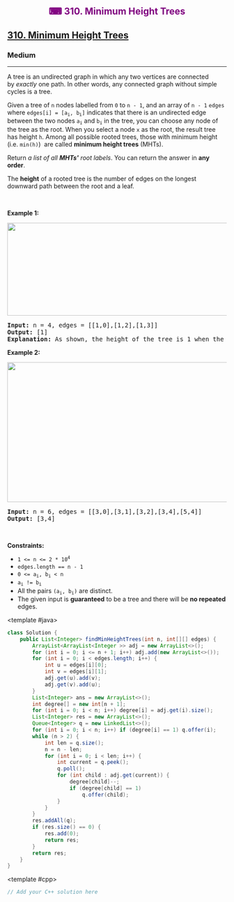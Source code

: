 <div align = "center">
<h style = "margin-bottom: 0px; margin-top: 0px; color : purple;" align = "center" class = "header">

## ⌨ 310. Minimum Height Trees

</h>
</div>

<h2><a href="https://leetcode.com/problems/minimum-height-trees" target = "_blank">310. Minimum Height Trees</a></h2><h3>Medium</h3><hr><p>A tree is an undirected graph in which any two vertices are connected by&nbsp;<i>exactly</i>&nbsp;one path. In other words, any connected graph without simple cycles is a tree.</p>

<p>Given a tree of <code>n</code> nodes&nbsp;labelled from <code>0</code> to <code>n - 1</code>, and an array of&nbsp;<code>n - 1</code>&nbsp;<code>edges</code> where <code>edges[i] = [a<sub>i</sub>, b<sub>i</sub>]</code> indicates that there is an undirected edge between the two nodes&nbsp;<code>a<sub>i</sub></code> and&nbsp;<code>b<sub>i</sub></code> in the tree,&nbsp;you can choose any node of the tree as the root. When you select a node <code>x</code> as the root, the result tree has height <code>h</code>. Among all possible rooted trees, those with minimum height (i.e. <code>min(h)</code>)&nbsp; are called <strong>minimum height trees</strong> (MHTs).</p>

<p>Return <em>a list of all <strong>MHTs&#39;</strong> root labels</em>.&nbsp;You can return the answer in <strong>any order</strong>.</p>

<p>The <strong>height</strong> of a rooted tree is the number of edges on the longest downward path between the root and a leaf.</p>

<p>&nbsp;</p>
<p><strong class="example">Example 1:</strong></p>
<img alt="" src="https://assets.leetcode.com/uploads/2020/09/01/e1.jpg" style="width: 800px; height: 213px;" />
<pre>
<strong>Input:</strong> n = 4, edges = [[1,0],[1,2],[1,3]]
<strong>Output:</strong> [1]
<strong>Explanation:</strong> As shown, the height of the tree is 1 when the root is the node with label 1 which is the only MHT.
</pre>

<p><strong class="example">Example 2:</strong></p>
<img alt="" src="https://assets.leetcode.com/uploads/2020/09/01/e2.jpg" style="width: 800px; height: 321px;" />
<pre>
<strong>Input:</strong> n = 6, edges = [[3,0],[3,1],[3,2],[3,4],[5,4]]
<strong>Output:</strong> [3,4]
</pre>

<p>&nbsp;</p>
<p><strong>Constraints:</strong></p>

<ul>
	<li><code>1 &lt;= n &lt;= 2 * 10<sup>4</sup></code></li>
	<li><code>edges.length == n - 1</code></li>
	<li><code>0 &lt;= a<sub>i</sub>, b<sub>i</sub> &lt; n</code></li>
	<li><code>a<sub>i</sub> != b<sub>i</sub></code></li>
	<li>All the pairs <code>(a<sub>i</sub>, b<sub>i</sub>)</code> are distinct.</li>
	<li>The given input is <strong>guaranteed</strong> to be a tree and there will be <strong>no repeated</strong> edges.</li>
</ul>

<CodeTabs :languages="[ { name: 'C++', slot: 'cpp' },
  { name: 'Java', slot: 'java' }
]">

<template #java>

```java
class Solution {
    public List<Integer> findMinHeightTrees(int n, int[][] edges) {
        ArrayList<ArrayList<Integer >> adj = new ArrayList<>();
        for (int i = 0; i <= n + 1; i++) adj.add(new ArrayList<>());
        for (int i = 0; i < edges.length; i++) {
            int u = edges[i][0];
            int v = edges[i][1];
            adj.get(u).add(v);
            adj.get(v).add(u);
        }
        List<Integer> ans = new ArrayList<>();
        int degree[] = new int[n + 1];
        for (int i = 0; i < n; i++) degree[i] = adj.get(i).size();
        List<Integer> res = new ArrayList<>();
        Queue<Integer> q = new LinkedList<>();
        for (int i = 0; i < n; i++) if (degree[i] == 1) q.offer(i);
        while (n > 2) {
            int len = q.size();
            n = n - len;
            for (int i = 0; i < len; i++) {
                int current = q.peek();
                q.poll();
                for (int child : adj.get(current)) {
                    degree[child]--;
                    if (degree[child] == 1)
                        q.offer(child);
                }
            }
        }
        res.addAll(q);
        if (res.size() == 0) {
            res.add(0);
            return res;
        }
        return res;
    }
}
```

</template>

<template #cpp>

```cpp
// Add your C++ solution here
```

</template>

</CodeTabs>
